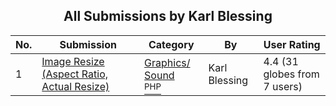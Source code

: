 ﻿<div align="center">

## All Submissions by Karl Blessing

</div>

No.  | Submission | Category | By   | User Rating
---- | ---------- | -------- | ---- | -----------
1 | [Image Resize \(Aspect Ratio, Actual Resize\)<br />](https://github.com/Planet-Source-Code/karl-blessing-image-resize-aspect-ratio-actual-resize__8-570) | [Graphics/ Sound<br /><sup>PHP</sup>](../ByCategory/graphics-sound__8-15.md) | Karl Blessing | 4.4 (31 globes from 7 users)

